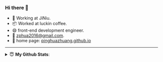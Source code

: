 ### Hi there 👋

+ 💼 Working at JiNiu.
+ 📦 Worked at luckin coffee.
+ 😄 front-end development engineer.
+ 📧 zphua2016@gmail.com.
+ 👋 home page: <a href="https://pinghuazhuang.github.io" target="_blank">pinghuazhuang.github.io</a>

---

<details>
 <summary> 😇 <b>My Github Stats</b>: </summary>
<br>
<p align = "center">
  <img src="https://github-readme-stats.vercel.app/api?username=PinghuaZhuang&show_icons=true&hide_title=true&line_height=33&count_private=true&icon_color=805AD5&text_color=718096&bg_color=ffffff" />
  <!-- <img src = "https://github-readme-stats.vercel.app/api/top-langs/?username=PinghuaZhuang&show_icons=true&hide_title=true&icon_color=805AD5&text_color=718096&bg_color=ffffff"> -->
</p>
</details>
